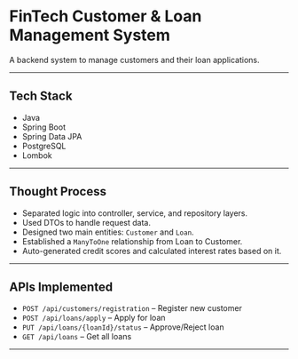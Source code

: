 # FinTech Customer & Loan Management System

A backend system to manage customers and their loan applications.

---

## Tech Stack
- Java
- Spring Boot
- Spring Data JPA
- PostgreSQL
- Lombok

---

## Thought Process
- Separated logic into controller, service, and repository layers.
- Used DTOs to handle request data.
- Designed two main entities: `Customer` and `Loan`.
- Established a `ManyToOne` relationship from Loan to Customer.
- Auto-generated credit scores and calculated interest rates based on it.

---

## APIs Implemented
- `POST /api/customers/registration` – Register new customer
- `POST /api/loans/apply` – Apply for loan
- `PUT /api/loans/{loanId}/status` – Approve/Reject loan
- `GET /api/loans` – Get all loans

---
